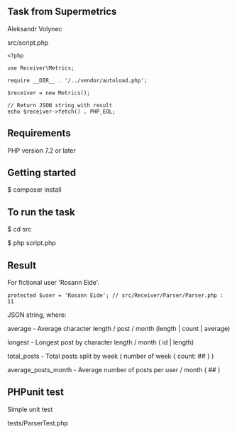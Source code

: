 ## Task from Supermetrics

Aleksandr Volynec

src/script.php

    <?php
    
    use Receiver\Metrics;
    
    require __DIR__ . '/../vendor/autoload.php';
    
    $receiver = new Metrics();
    
    // Return JSON string with result
    echo $receiver->fetch() . PHP_EOL;

## Requirements

PHP version 7.2 or later

## Getting started

$ composer install

## To run the task

$ cd src

$ php script.php

## Result 

For fictional user 'Rosann Eide'.

    protected $user = 'Rosann Eide'; // src/Receiver/Parser/Parser.php : 11 

JSON string, where:

average - Average character length / post / month (length | count | average)

longest - Longest post by character length / month ( id | length)

total_posts - Total posts split by week ( number of week { count: ## } )

average_posts_month - Average number of posts per user / month ( ## )

## PHPunit test

Simple unit test 

tests/ParserTest.php







